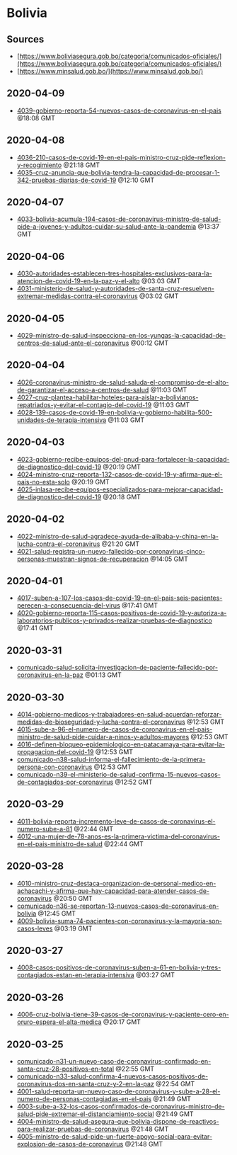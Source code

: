# Bolivia

## Sources

* [https://www.boliviasegura.gob.bo/categoria/comunicados-oficiales/](https://www.boliviasegura.gob.bo/categoria/comunicados-oficiales/)
* [https://www.minsalud.gob.bo/](https://www.minsalud.gob.bo/)


## 2020-04-09

* [4039-gobierno-reporta-54-nuevos-casos-de-coronavirus-en-el-pais](3da1dcc21c612ac06ae77558aecbc2121d2f656a/file.pdf) @18:08 GMT

## 2020-04-08

* [4036-210-casos-de-covid-19-en-el-pais-ministro-cruz-pide-reflexion-y-recogimiento](523da6e95186e4a2771b2f3a4d7315b82b011fd9/file.pdf) @21:18 GMT
* [4035-cruz-anuncia-que-bolivia-tendra-la-capacidad-de-procesar-1-342-pruebas-diarias-de-covid-19](598175f423d00a91efae9cf2eaf20aa16c6efad5/file.pdf) @12:10 GMT

## 2020-04-07

* [4033-bolivia-acumula-194-casos-de-coronavirus-ministro-de-salud-pide-a-jovenes-y-adultos-cuidar-su-salud-ante-la-pandemia](57c2d2d6de15e63a21e40c7137771d1fd3bdf646/file.pdf) @13:37 GMT

## 2020-04-06

* [4030-autoridades-establecen-tres-hospitales-exclusivos-para-la-atencion-de-covid-19-en-la-paz-y-el-alto](534efa3eb2f13009f8ed76eb9838f72251f48771/file.pdf) @03:03 GMT
* [4031-ministerio-de-salud-y-autoridades-de-santa-cruz-resuelven-extremar-medidas-contra-el-coronavirus](7d8577176b8eec3fbe09b31ec7e988b9a634b420/file.pdf) @03:02 GMT

## 2020-04-05

* [4029-ministro-de-salud-inspecciona-en-los-yungas-la-capacidad-de-centros-de-salud-ante-el-coronavirus](eb7872e8799fcbbd48fae57f99533d190f657a60/file.pdf) @00:12 GMT

## 2020-04-04

* [4026-coronavirus-ministro-de-salud-saluda-el-compromiso-de-el-alto-de-garantizar-el-acceso-a-centros-de-salud](c206a773bbbf84eab5cf8c359e6c53368aaee2f2/file.pdf) @11:03 GMT
* [4027-cruz-plantea-habilitar-hoteles-para-aislar-a-bolivianos-repatriados-y-evitar-el-contagio-del-covid-19](3357fdf7b005fe8c07eb5b02bde4bfe0ca2ddcbf/file.pdf) @11:03 GMT
* [4028-139-casos-de-covid-19-en-bolivia-y-gobierno-habilita-500-unidades-de-terapia-intensiva](e25270eb7111cdeb6344515325bd5c52b946a403/file.pdf) @11:03 GMT

## 2020-04-03

* [4023-gobierno-recibe-equipos-del-pnud-para-fortalecer-la-capacidad-de-diagnostico-del-covid-19](9b431cc91212a5b618d6aa3ac2ae2aa981127560/file.pdf) @20:19 GMT
* [4024-ministro-cruz-reporta-132-casos-de-covid-19-y-afirma-que-el-pais-no-esta-solo](87346bfc9da46751784faffaad357f67a290a9d8/file.pdf) @20:19 GMT
* [4025-inlasa-recibe-equipos-especializados-para-mejorar-capacidad-de-diagnostico-del-covid-19](312a870b44a1872ee14a5641967cbaaae330ecaf/file.pdf) @20:18 GMT

## 2020-04-02

* [4022-ministro-de-salud-agradece-ayuda-de-alibaba-y-china-en-la-lucha-contra-el-coronavirus](4cf71faaf8b14d1a66e20f944c2135efc994f605/file.pdf) @21:20 GMT
* [4021-salud-registra-un-nuevo-fallecido-por-coronavirus-cinco-personas-muestran-signos-de-recuperacion](d4b3f635a22f4cc670edeb03b6eff044b592c29f/file.pdf) @14:05 GMT

## 2020-04-01

* [4017-suben-a-107-los-casos-de-covid-19-en-el-pais-seis-pacientes-perecen-a-consecuencia-del-virus](b38451de5d795872d8b5cf9cec9e7232fad6eca4/file.pdf) @17:41 GMT
* [4020-gobierno-reporta-115-casos-positivos-de-covid-19-y-autoriza-a-laboratorios-publicos-y-privados-realizar-pruebas-de-diagnostico](8d0afd36da4086b670fc5396b3bdcc4c35479c8a/file.pdf) @17:41 GMT

## 2020-03-31

* [comunicado-salud-solicita-investigacion-de-paciente-fallecido-por-coronavirus-en-la-paz](77ebbf6f60820c4ee743b1f6916ece09363d5878/file.pdf) @01:13 GMT

## 2020-03-30

* [4014-gobierno-medicos-y-trabajadores-en-salud-acuerdan-reforzar-medidas-de-bioseguridad-y-lucha-contra-el-coronavirus](649b358266873e4eb56519ea8e529b849ac22ed1/file.pdf) @12:53 GMT
* [4015-sube-a-96-el-numero-de-casos-de-coronavirus-en-el-pais-ministro-de-salud-pide-cuidar-a-ninos-y-adultos-mayores](1f1b76e96fd7cf242eecb97fe258c827ffd275cc/file.pdf) @12:53 GMT
* [4016-definen-bloqueo-epidemiologico-en-patacamaya-para-evitar-la-propagacion-del-covid-19](565cf05e275b740e2155cd37c7c3bcf153b8e5d7/file.pdf) @12:53 GMT
* [comunicado-n38-salud-informa-el-fallecimiento-de-la-primera-persona-con-coronavirus](410545c520c89e100576cb0fa557109c680f3d3d/file.pdf) @12:53 GMT
* [comunicado-n39-el-ministerio-de-salud-confirma-15-nuevos-casos-de-contagiados-por-coronavirus](df06295e3facc31a34a7d3d4bbebf2a6520dd3c2/file.pdf) @12:52 GMT

## 2020-03-29

* [4011-bolivia-reporta-incremento-leve-de-casos-de-coronavirus-el-numero-sube-a-81](d68aa1fc324f75b92d5dc2044fee96ec41a21977/file.pdf) @22:44 GMT
* [4012-una-mujer-de-78-anos-es-la-primera-victima-del-coronavirus-en-el-pais-ministro-de-salud](91c40c9090a5232136e81ff36637321384173d79/file.pdf) @22:44 GMT

## 2020-03-28

* [4010-ministro-cruz-destaca-organizacion-de-personal-medico-en-achacachi-y-afirma-que-hay-capacidad-para-atender-casos-de-coronavirus](a058aa87e0e2b64de439590a2741022c546d0316/file.pdf) @20:50 GMT
* [comunicado-n36-se-reportan-13-nuevos-casos-de-coronavirus-en-bolivia](fbedd8f7112494fd7b4ca7ca776b82b01535641f/file.pdf) @12:45 GMT
* [4009-bolivia-suma-74-pacientes-con-coronavirus-y-la-mayoria-son-casos-leves](acb61bb9e3e7e0584f1499ea4d160fce822c8d4c/file.pdf) @03:19 GMT

## 2020-03-27

* [4008-casos-positivos-de-coronavirus-suben-a-61-en-bolivia-y-tres-contagiados-estan-en-terapia-intensiva](b7a17cd6b76d41bcd86bb56e720a2704ecf75be4/file.pdf) @03:27 GMT

## 2020-03-26

* [4006-cruz-bolivia-tiene-39-casos-de-coronavirus-y-paciente-cero-en-oruro-espera-el-alta-medica](20d70350b7acdde4dfa3af1c113dae0f515128b0/file.pdf) @20:17 GMT

## 2020-03-25

* [comunicado-n31-un-nuevo-caso-de-coronavirus-confirmado-en-santa-cruz-28-positivos-en-total](5b97f1171a111f977b8d65cb6dd05d77a79a6884/file.pdf) @22:55 GMT
* [comunicado-n33-salud-confirma-4-nuevos-casos-positivos-de-coronavirus-dos-en-santa-cruz-y-2-en-la-paz](b4dd3a0fa52d552c863a4f11190d61e4beea2fbf/file.pdf) @22:54 GMT
* [4001-salud-reporta-un-nuevo-caso-de-coronavirus-y-sube-a-28-el-numero-de-personas-contagiadas-en-el-pais](8d33e00df85a81df53c39ded4bf95c9c05eb03ba/file.pdf) @21:49 GMT
* [4003-sube-a-32-los-casos-confirmados-de-coronavirus-ministro-de-salud-pide-extremar-el-distanciamiento-social](ed27546ca1517cbe6e27b2873c0f2a2265d27252/file.pdf) @21:49 GMT
* [4004-ministro-de-salud-asegura-que-bolivia-dispone-de-reactivos-para-realizar-pruebas-de-coronavirus](fcbd5f8853aa51d09f3910a0e6df40aac6e70f88/file.pdf) @21:48 GMT
* [4005-ministro-de-salud-pide-un-fuerte-apoyo-social-para-evitar-explosion-de-casos-de-coronavirus](8a89f8531c2f1c469fb325eba63552618896aac9/file.pdf) @21:48 GMT
